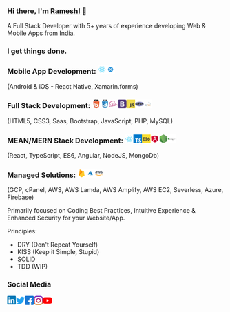 
### Hi there, I'm [Ramesh!](https://rameshupadhaya.github.io/) 👋

A Full Stack Developer with 5+ years of experience developing Web & Mobile Apps from India. 

### I get things done.

### Mobile App Development:  <code><img height="20" src="https://raw.githubusercontent.com/github/explore/80688e429a7d4ef2fca1e82350fe8e3517d3494d/topics/react-native/react-native.png"></code><code><img height="20" src="https://raw.githubusercontent.com/github/explore/80688e429a7d4ef2fca1e82350fe8e3517d3494d/topics/xamarin/xamarin.png"></code>
(Android & iOS - React Native, Xamarin.forms)

### Full Stack Development:  <code><img height="20" src="https://raw.githubusercontent.com/github/explore/80688e429a7d4ef2fca1e82350fe8e3517d3494d/topics/html/html.png"></code><code><img height="20" src="https://raw.githubusercontent.com/github/explore/80688e429a7d4ef2fca1e82350fe8e3517d3494d/topics/css/css.png"></code><code><img height="20" src="https://raw.githubusercontent.com/github/explore/80688e429a7d4ef2fca1e82350fe8e3517d3494d/topics/sass/sass.png"></code><code><img height="20" src="https://raw.githubusercontent.com/github/explore/80688e429a7d4ef2fca1e82350fe8e3517d3494d/topics/bootstrap/bootstrap.png"></code><code><img height="20" src="https://raw.githubusercontent.com/github/explore/80688e429a7d4ef2fca1e82350fe8e3517d3494d/topics/javascript/javascript.png"></code><code><img height="20" src="https://raw.githubusercontent.com/github/explore/ccc16358ac4530c6a69b1b80c7223cd2744dea83/topics/php/php.png"></code><code><img height="20" src="https://raw.githubusercontent.com/github/explore/80688e429a7d4ef2fca1e82350fe8e3517d3494d/topics/mysql/mysql.png"></code>

(HTML5, CSS3, Saas, Bootstrap, JavaScript, PHP, MySQL)

### MEAN/MERN Stack Development:  <code><img height="20" src="https://raw.githubusercontent.com/github/explore/80688e429a7d4ef2fca1e82350fe8e3517d3494d/topics/react/react.png"></code><code><img height="20" src="https://raw.githubusercontent.com/github/explore/80688e429a7d4ef2fca1e82350fe8e3517d3494d/topics/typescript/typescript.png"></code><code><img height="20" src="https://raw.githubusercontent.com/github/explore/80688e429a7d4ef2fca1e82350fe8e3517d3494d/topics/es6/es6.png"></code><code><img height="20" src="https://raw.githubusercontent.com/github/explore/80688e429a7d4ef2fca1e82350fe8e3517d3494d/topics/angular/angular.png"></code><code><img height="20" src="https://raw.githubusercontent.com/github/explore/80688e429a7d4ef2fca1e82350fe8e3517d3494d/topics/nodejs/nodejs.png"></code><code><img height="20" src="https://raw.githubusercontent.com/github/explore/80688e429a7d4ef2fca1e82350fe8e3517d3494d/topics/mongodb/mongodb.png"></code>

(React, TypeScript, ES6, Angular, NodeJS, MongoDb)

### Managed Solutions: <code><img height="20" src="https://raw.githubusercontent.com/github/explore/80688e429a7d4ef2fca1e82350fe8e3517d3494d/topics/firebase/firebase.png"></code><code><img height="20" src="https://raw.githubusercontent.com/github/explore/80688e429a7d4ef2fca1e82350fe8e3517d3494d/topics/azure/azure.png"></code><code><img height="20" src="https://raw.githubusercontent.com/github/explore/fbceb94436312b6dacde68d122a5b9c7d11f9524/topics/aws/aws.png"></code>

(GCP, cPanel, AWS, AWS Lamda, AWS Amplify, AWS EC2, Severless, Azure, Firebase)



Primarily focused on Coding Best Practices, Intuitive Experience & Enhanced Security for your Website/App.

Principles:
- DRY (Don't Repeat Yourself)
- KISS (Keep it Simple, Stupid)
- SOLID 
- TDD (WIP)

### Social Media

<a href="https://linkedin.com/in/rameshupadhaya">
  <img align="left" alt="Ramesh Upadhaya | LinkedIn" width="20px" src="https://raw.githubusercontent.com/rameshupadhaya/rameshupadhaya/main/assets/linkedin.svg" />
</a>
<a href="https://twitter.com/ramesh_upadhaya">
  <img align="left" alt="Ramesh Upadhaya | Twitter" width="21px" src="https://raw.githubusercontent.com/rameshupadhaya/rameshupadhaya/main/assets/twitter.svg" />
</a>
<a href="https://facebook.com/itsrameshx">
  <img align="left" alt="Ramesh Upadhaya | Facebook" width="21px" src="https://raw.githubusercontent.com/rameshupadhaya/rameshupadhaya/main/assets/facebook.svg" />
</a>
<a href="https://instagram.com/ramesh_upadhaya">
  <img align="left" alt="Ramesh Upadhaya | Instagram" width="21px" src="https://raw.githubusercontent.com/rameshupadhaya/rameshupadhaya/main/assets/instagram.svg" />
</a>
<a href="https://www.youtube.com/channel/UCNA7b7x7_cZmQvthAyROpjw">
  <img align="left" alt="Ramesh Upadhaya | YouTube" width="21px" src="https://raw.githubusercontent.com/rameshupadhaya/rameshupadhaya/main/assets/youtube.svg" />
</a>

